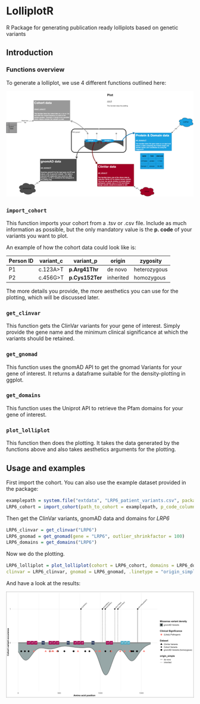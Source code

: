 # LolliplotR
R Package for generating publication ready lolliplots based on genetic variants

## Introduction

### Functions overview

To generate a lolliplot, we use 4 different functions outlined here: 

![Functions Overview](images/functions_overview.png)

### `import_cohort`

This function imports your cohort from a .tsv or .csv file. Include as much information as possible, but the only mandatory value is the **p. code** of your variants you want to plot. 

An example of how the cohort data could look like is: 

| Person ID | variant_c | **variant_p**  | origin    | zygosity     |
|-----------|-----------|------------|-----------|--------------|
| P1        | c.123A>T  | **p.Arg41Thr** | de novo   | heterozygous |
| P2        | c.456G>T  | **p.Cys152Ter**  | inherited | homozygous   |

The more details you provide, the more aesthetics you can use for the plotting, which will be discussed later.

### `get_clinvar`

This function gets the ClinVar variants for your gene of interest. Simply provide the gene name and the minimum clinical significance at which the variants should be retained.

### `get_gnomad`

This function uses the gnomAD API to get the gnomad Variants for your gene of interest. It returns a dataframe suitable for the density-plotting in ggplot.

### `get_domains`

This function uses the Uniprot API to retrieve the Pfam domains for your gene of interest.

### `plot_lolliplot`

This function then does the plotting. It takes the data generated by the functions above and also takes aesthetics arguments for the plotting. 

## Usage and examples

First import the cohort. You can also use the example dataset provided in the package:

```r
examplepath = system.file("extdata", "LRP6_patient_variants.csv", package="LolliplotR")
LRP6_cohort = import_cohort(path_to_cohort = examplepath, p_code_column = "variant_p"
```

Then get the ClinVar variants, gnomAD data and domains for *LRP6*

```r
LRP6_clinvar = get_clinvar("LRP6")
LRP6_gnomad = get_gnomad(gene = "LRP6", outlier_shrinkfactor = 100)
LRP6_domains = get_domains("LRP6")
```

Now we do the plotting. 

```r
LRP6_lolliplot = plot_lolliplot(cohort = LRP6_cohort, domains = LRP6_domains, 
clinvar = LRP6_clinvar, gnomad = LRP6_gnomad, .linetype = "origin_simple")
```

And have a look at the results:

![LRP6 Lolliplot](images/LRP6_Lolliplot.png)

